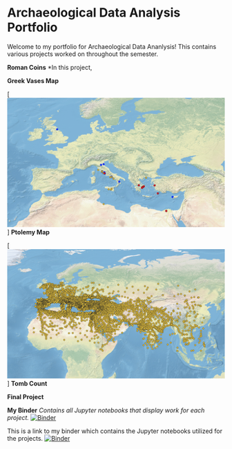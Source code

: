 # Archaeological Data Analysis Portfolio
Welcome to my portfolio for Archaeological Data Ananlysis! This contains various projects worked on throughout the semester.


**Roman Coins**
*In this project, 

**Greek Vases Map**

[![Greek Vases Map](https://github.com/RyWynn1220/clas299/blob/master/all_painters_map.png)]
**Ptolemy Map**

[![Ptolemy Rescaled Map](https://github.com/RyWynn1220/clas299/blob/master/ptolemy_rescaled.png)]
**Tomb Count**

**Final Project**

**My Binder**
*Contains all Jupyter notebooks that display work for each project.*
[![Binder](https://mybinder.org/badge_logo.svg)](https://mybinder.org/v2/gh/RyWynn1220/clas299/master)
















This is a link to my binder which contains the Jupyter notebooks utilized for the projects.
[![Binder](https://mybinder.org/badge_logo.svg)](https://mybinder.org/v2/gh/RyWynn1220/clas299/master)
